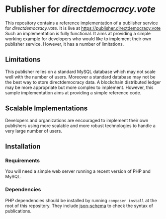 # Publisher for *directdemocracy.vote* 

This repository contains a reference implementation of a publisher service for *directdemocracy.vote*.
It is live at https://publisher.directdemocracy.vote
Such an implementation is fully functional.
It aims at providing a simple working example for developers who would like to implement their own publisher service.
However, it has a number of limitations.

## Limitations

This publisher relies on a standard MySQL database which may not scale well with the number of users.
Moreover a standard database may not be the best way to store directdemocracy data.
A blockchain distributed ledger may be more appropriate but more complex to implement.
However, this sample implementation aims at providing a simple reference code.

## Scalable Implementations

Developers and organizations are encouraged to implement their own publishers using more scalable and more robust technologies to handle a very large number of users.

## Installation

### Requirements

You will need a simple web server running a recent version of PHP and MySQL.

### Dependencies

PHP dependencies should be installed by running `composer install` at the root of this repository.
They include [json-schema](https://github.com/opis/json-schema) to check the syntax of publications.
